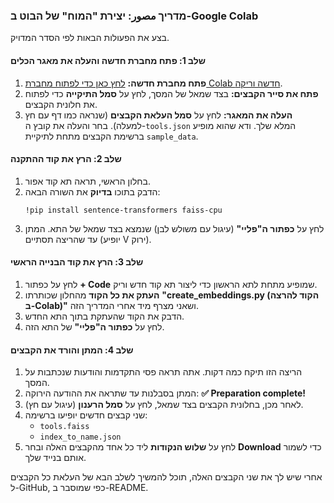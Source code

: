 ### מדריך مصور: יצירת "המוח" של הבוט ב-Google Colab

בצע את הפעולות הבאות לפי הסדר המדויק.

#### שלב 1: פתח מחברת חדשה והעלה את מאגר הכלים

1.  **פתח מחברת חדשה:** [לחץ כאן כדי לפתוח מחברת Colab חדשה וריקה](https://colab.research.google.com/).
2.  **פתח את סייר הקבצים:** בצד שמאל של המסך, לחץ על **סמל התיקייה** כדי לפתוח את חלונית הקבצים.
3.  **העלה את המאגר:** לחץ על **סמל העלאת הקבצים** (שנראה כמו דף עם חץ למעלה). בחר והעלה את קובץ ה-`tools.json` המלא שלך. ודא שהוא מופיע ברשימת הקבצים מתחת לתיקיית `sample_data`.

#### שלב 2: הרץ את קוד ההתקנה

1.  בחלון הראשי, תראה תא קוד אפור.
2.  הדבק בתוכו **בדיוק** את השורה הבאה:
    ```
    !pip install sentence-transformers faiss-cpu
    ```
3.  לחץ על **כפתור ה"פליי"** (עיגול עם משולש לבן) שנמצא בצד שמאל של התא. המתן עד שהריצה תסתיים (יופיע V ירוק).

#### שלב 3: הרץ את קוד הבנייה הראשי

1.  לחץ על כפתור **+ Code** שמופיע מתחת לתא הראשון כדי ליצור תא קוד חדש וריק.
2.  **העתק את כל הקוד** מהחלון שכותרתו **"create_embeddings.py (הקוד להרצה ב-Colab)"** ושאני מצרף מיד אחרי המדריך הזה.
3.  הדבק את הקוד שהעתקת בתוך התא החדש.
4.  לחץ על **כפתור ה"פליי"** של התא הזה.

#### שלב 4: המתן והורד את הקבצים

1.  הריצה הזו תיקח כמה דקות. אתה תראה פסי התקדמות והודעות שנכתבות על המסך.
2.  המתן בסבלנות עד שתראה את ההודעה הירוקה: **✅ Preparation complete!**
3.  לאחר מכן, בחלונית הקבצים בצד שמאל, לחץ על **סמל הרענון** (עיגול עם חץ).
4.  שני קבצים חדשים יופיעו ברשימה:
    * `tools.faiss`
    * `index_to_name.json`
5.  לחץ על **שלוש הנקודות** ליד כל אחד מהקבצים האלה ובחר **Download** כדי לשמור אותם בנייד שלך.

אחרי שיש לך את שני הקבצים האלה, תוכל להמשיך לשלב הבא של העלאת כל הקבצים ל-GitHub, כפי שמוסבר ב-README.
